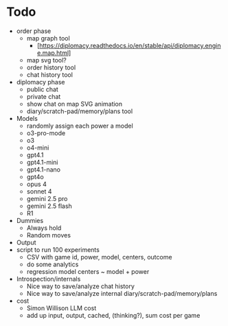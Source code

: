 # Todo

- order phase
  - map graph tool
    - [https://diplomacy.readthedocs.io/en/stable/api/diplomacy.engine.map.html]
  - map svg tool?
  - order history tool
  - chat history tool
- diplomacy phase
  - public chat
  - private chat
  - show chat on map SVG animation
  - diary/scratch-pad/memory/plans tool
- Models
  - randomly assign each power a model
  - o3-pro-mode
  - o3
  - o4-mini
  - gpt4.1
  - gpt4.1-mini
  - gpt4.1-nano
  - gpt4o
  - opus 4
  - sonnet 4
  - gemini 2.5 pro
  - gemini 2.5 flash
  - R1
- Dummies
  - Always hold
  - Random moves
- Output
- script to run 100 experiments
  - CSV with game id, power, model, centers, outcome
  - do some analytics
  - regression model centers ~ model + power
- Introspection/internals
  - Nice way to save/analyze chat history
  - Nice way to save/analyze internal diary/scratch-pad/memory/plans
- cost
  - Simon Willison LLM cost
  - add up input, output, cached, (thinking?), sum cost per game
